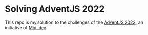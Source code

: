 # Solving AdventJS 2022

This repo is my solution to the challenges of the [AdventJS 2022](https://adventjs.dev/), an initiative of [Midudev](https://github.com/midudev).
